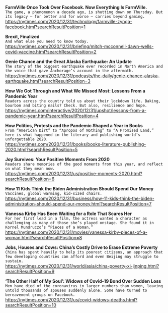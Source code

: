 **FarmVille Once Took Over Facebook. Now Everything Is FarmVille.**\
`The game, a phenomenon a decade ago, is shutting down on Thursday. But its legacy — for better and for worse — carries beyond gaming.`\
https://nytimes.com/2020/12/31/technology/farmville-zynga-facebook.html?searchResultPosition=1

**Brexit, Finalized**\
`And what else you need to know today.`\
https://nytimes.com/2020/12/31/briefing/mitch-mcconnell-dawn-wells-covid-vaccine.html?searchResultPosition=2

**Genie Chance and the Great Alaska Earthquake: An Update**\
`The story of the biggest earthquake ever recorded in North America and the voice that gave Anchorage’s account in the aftermath.`\
https://nytimes.com/2020/12/31/podcasts/the-daily/genie-chance-alaska-earthquake.html?searchResultPosition=3

**How We Got Through and What We Missed Most: Lessons From a Pandemic Year**\
`Readers across the country told us about their lockdown life. Baking, bourbon and biting nails? Check. But also, resilience and hope.`\
https://nytimes.com/interactive/2020/12/31/upshot/lessons-from-a-pandemic-year.html?searchResultPosition=4

**How Politics, Protests and the Pandemic Shaped a Year in Books**\
`From “American Dirt” to “Apropos of Nothing” to “A Promised Land,” here is what happened in the literary and publishing world’s unforgettable 2020.`\
https://nytimes.com/2020/12/31/books/books-literature-publishing-2020.html?searchResultPosition=5

**Joy Survives: Your Positive Moments From 2020**\
`Readers share memories of the good moments from this year, and reflect on what they mean now.`\
https://nytimes.com/2020/12/31/us/positive-moments-2020.html?searchResultPosition=6

**How 11 Kids Think the Biden Administration Should Spend Our Money**\
`Vaccines, global warming, kid-sized chairs.`\
https://nytimes.com/2020/12/31/business/how-11-kids-think-the-biden-administration-should-spend-our-money.html?searchResultPosition=7

**Vanessa Kirby Has Been Waiting for a Role That Scares Her**\
`For her first lead in a film, the actress wanted a character as challenging as many of those she’s played onstage. She found it in Kornel Mundruczo’s “Pieces of a Woman.”`\
https://nytimes.com/2020/12/31/movies/vanessa-kirby-pieces-of-a-woman.html?searchResultPosition=8

**Jobs, Houses and Cows: China’s Costly Drive to Erase Extreme Poverty**\
`China has spent heavily to help its poorest citizens, an approach that few developing countries can afford and even Beijing may struggle to sustain.`\
https://nytimes.com/2020/12/31/world/asia/china-poverty-xi-jinping.html?searchResultPosition=9

**‘The Other Half of My Soul’: Widows of Covid-19 Bond Over Sudden Loss**\
`Men have died of the coronavirus in larger numbers than women, leaving untold thousands of spouses suddenly alone. Some have turned to bereavement groups on Facebook.`\
https://nytimes.com/2020/12/31/us/covid-widows-deaths.html?searchResultPosition=10

